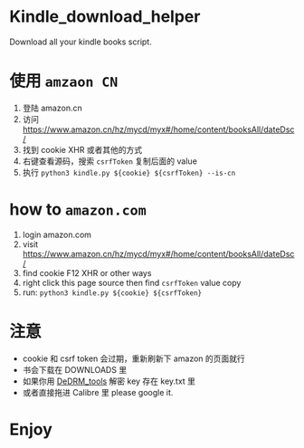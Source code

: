# Kindle_download_helper
Download all your kindle books script.

# 使用 `amzaon CN`

1. 登陆 amazon.cn
2. 访问 https://www.amazon.cn/hz/mycd/myx#/home/content/booksAll/dateDsc/
3. 找到 cookie XHR 或者其他的方式
4. 右键查看源码，搜索 `csrfToken` 复制后面的 value
5. 执行 `python3 kindle.py ${cookie} ${csrfToken} --is-cn`

# how to `amazon.com`
1. login amazon.com
2. visit https://www.amazon.cn/hz/mycd/myx#/home/content/booksAll/dateDsc/ 
3. find cookie F12 XHR or other ways
4. right click this page source then find `csrfToken` value copy
5. run: `python3 kindle.py ${cookie} ${csrfToken}`


# 注意
- cookie 和 csrf token 会过期，重新刷新下 amazon 的页面就行 
- 书会下载在 DOWNLOADS 里
- 如果你用 [DeDRM_tools](https://github.com/apprenticeharper/DeDRM_tools) 解密 key 存在 key.txt 里 
- 或者直接拖进 Calibre 里 please google it.

# Enjoy
